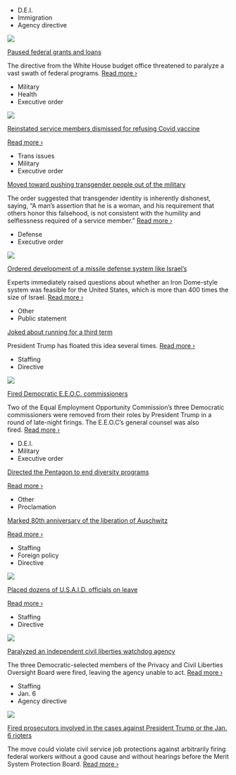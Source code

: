 - D.E.I.
- Immigration
- Agency directive

[![](https://static01.nyt.com/images/2025/01/27/multimedia/27trump-news-federal-grants-halted/27trump-news-federal-grants-halted-square320.jpg)](https://www.nytimes.com/2025/01/27/us/politics/white-house-pauses-federal-grants.html?smid=url-share)

[Paused federal grants and loans](https://www.nytimes.com/2025/01/27/us/politics/white-house-pauses-federal-grants.html?smid=url-share)

The directive from the White House budget office threatened to paralyze a vast swath of federal programs. [Read more ›](https://www.nytimes.com/2025/01/27/us/politics/white-house-pauses-federal-grants.html?smid=url-share)

- Military
- Health
- Executive order

[![](https://static01.nyt.com/images/2025/01/27/multimedia/27trump-news-trans-military-ban-top1-lvbm/27trump-news-trans-military-ban-top1-lvbm-square320-v2.jpg)](https://www.nytimes.com/2025/01/28/us/politics/trump-military-transgender-dei-orders.html)

[Reinstated service members dismissed for refusing Covid vaccine](https://www.nytimes.com/2025/01/28/us/politics/trump-military-transgender-dei-orders.html)

[Read more ›](https://www.nytimes.com/2025/01/28/us/politics/trump-military-transgender-dei-orders.html)

- Trans issues
- Military
- Executive order

[Moved toward pushing transgender people out of the military](https://www.nytimes.com/2025/01/28/us/politics/trump-military-transgender-dei-orders.html)

The order suggested that transgender identity is inherently dishonest, saying, “A man’s assertion that he is a woman, and his requirement that others honor this falsehood, is not consistent with the humility and selflessness required of a service member.” [Read more ›](https://www.nytimes.com/2025/01/28/us/politics/trump-military-transgender-dei-orders.html)

- Defense
- Executive order

[![](https://static01.nyt.com/images/2025/01/28/multimedia/28trump-news-iron-dome-vwpk/28trump-news-iron-dome-vwpk-square320.jpg)](https://www.nytimes.com/2025/01/28/us/politics/trump-iron-dome-defense-system-feasibility.html)

[Ordered development of a missile defense system like Israel’s](https://www.nytimes.com/2025/01/28/us/politics/trump-iron-dome-defense-system-feasibility.html)

Experts immediately raised questions about whether an Iron Dome-style system was feasible for the United States, which is more than 400 times the size of Israel. [Read more ›](https://www.nytimes.com/2025/01/28/us/politics/trump-iron-dome-defense-system-feasibility.html)

- Other
- Public statement

[Joked about running for a third term](https://www.nytimes.com/live/2025/01/27/us/trump-news/399e538d-6b09-5c7f-b616-e65db92b62f1?smid=url-share)

President Trump has floated this idea several times. [Read more ›](https://www.nytimes.com/live/2025/01/27/us/trump-news/399e538d-6b09-5c7f-b616-e65db92b62f1?smid=url-share)

- Staffing
- Directive

[![](https://static01.nyt.com/images/2025/01/28/multimedia/28EEOC-FIRED-wzbf/28EEOC-FIRED-wzbf-square320.jpg)](https://www.nytimes.com/2025/01/28/business/trump-eeoc-commissioners-fired.html)

[Fired Democratic E.E.O.C. commissioners](https://www.nytimes.com/2025/01/28/business/trump-eeoc-commissioners-fired.html)

Two of the Equal Employment Opportunity Commission’s three Democratic commissioners were removed from their roles by President Trump in a round of late-night firings. The E.E.O.C’s general counsel was also fired. [Read more ›](https://www.nytimes.com/2025/01/28/business/trump-eeoc-commissioners-fired.html)

- D.E.I.
- Military
- Executive order

[Directed the Pentagon to end diversity programs](https://www.nytimes.com/2025/01/28/us/politics/trump-military-transgender-dei-orders.html)

[Read more ›](https://www.nytimes.com/2025/01/28/us/politics/trump-military-transgender-dei-orders.html)

- Other
- Proclamation

[Marked 80th anniversary of the liberation of Auschwitz](https://www.whitehouse.gov/presidential-actions/2025/01/the-national-day-of-remembrance-of-the-80th-anniversary-of-the-liberation-of-auschwitz-2025/)

[Read more ›](https://www.whitehouse.gov/presidential-actions/2025/01/the-national-day-of-remembrance-of-the-80th-anniversary-of-the-liberation-of-auschwitz-2025/)

- Staffing
- Foreign policy
- Directive

[![](https://static01.nyt.com/images/2025/01/27/multimedia/27dc-usaid-vzqp/27dc-usaid-vzqp-square320.jpg)](https://www.nytimes.com/2025/01/27/us/politics/trump-usaid-officials.html?smid=url-share)

[Placed dozens of U.S.A.I.D. officials on leave](https://www.nytimes.com/2025/01/27/us/politics/trump-usaid-officials.html?smid=url-share)

[Read more ›](https://www.nytimes.com/2025/01/27/us/politics/trump-usaid-officials.html?smid=url-share)

- Staffing
- Directive

[![](https://static01.nyt.com/images/2025/01/27/multimedia/27trump-news-pclob-democrats-gpfv/27trump-news-pclob-democrats-gpfv-square320.jpg)](https://www.nytimes.com/2025/01/27/us/politics/trump-fires-independent-watchdog-officials.html?smid=url-share)

[Paralyzed an independent civil liberties watchdog agency](https://www.nytimes.com/2025/01/27/us/politics/trump-fires-independent-watchdog-officials.html?smid=url-share)

The three Democratic-selected members of the Privacy and Civil Liberties Oversight Board were fired, leaving the agency unable to act. [Read more ›](https://www.nytimes.com/2025/01/27/us/politics/trump-fires-independent-watchdog-officials.html?smid=url-share)

- Staffing
- Jan. 6
- Agency directive

[![](https://static01.nyt.com/images/2025/01/26/multimedia/27dc-prosecutors-sub/26dc-justice-dread1-hpgf-square320-v2.jpg)](https://www.nytimes.com/2025/01/27/us/politics/justice-department-firings-trump-jack-smith.html?smid=url-share)

[Fired prosecutors involved in the cases against President Trump or the Jan. 6 rioters](https://www.nytimes.com/2025/01/27/us/politics/justice-department-firings-trump-jack-smith.html?smid=url-share)

The move could violate civil service job protections against arbitrarily firing federal workers without a good cause and without hearings before the Merit System Protection Board. [Read more ›](https://www.nytimes.com/2025/01/27/us/politics/justice-department-firings-trump-jack-smith.html?smid=url-share)